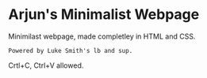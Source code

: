 # Arjun's Minimalist Webpage

Minimilast webpage, made completley in HTML and CSS.

``` Powered by Luke Smith's lb and sup. ```

Crtl+C, Ctrl+V allowed.

